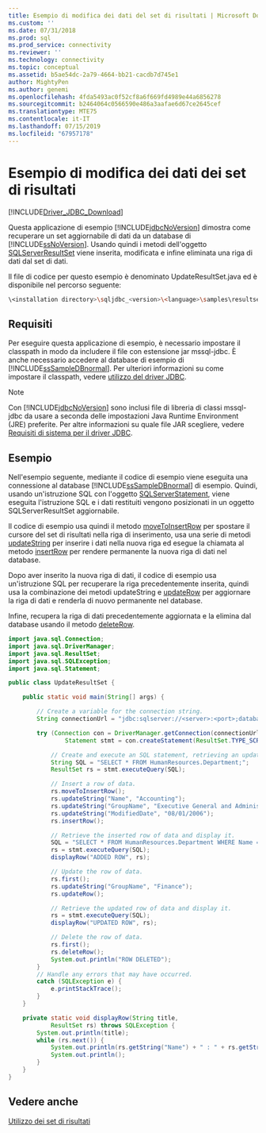 ```yaml
---
title: Esempio di modifica dei dati del set di risultati | Microsoft Docs
ms.custom: ''
ms.date: 07/31/2018
ms.prod: sql
ms.prod_service: connectivity
ms.reviewer: ''
ms.technology: connectivity
ms.topic: conceptual
ms.assetid: b5ae54dc-2a79-4664-bb21-cacdb7d745e1
author: MightyPen
ms.author: genemi
ms.openlocfilehash: 4fda5493ac0f52cf8a6f669fd4989e44a6856278
ms.sourcegitcommit: b2464064c0566590e486a3aafae6d67ce2645cef
ms.translationtype: MTE75
ms.contentlocale: it-IT
ms.lasthandoff: 07/15/2019
ms.locfileid: "67957178"
---
```

# <a name="modifying-result-set-data-sample"></a>Esempio di modifica dei dati dei set di risultati

[!INCLUDE[Driver_JDBC_Download](../../../includes/driver_jdbc_download.md)]

Questa applicazione di esempio [!INCLUDE[jdbcNoVersion](../../../includes/jdbcnoversion_md.md)] dimostra come recuperare un set aggiornabile di dati da un database di [!INCLUDE[ssNoVersion](../../../includes/ssnoversion-md.md)]. Usando quindi i metodi dell'oggetto [SQLServerResultSet](../../../connect/jdbc/reference/sqlserverresultset-class.md) viene inserita, modificata e infine eliminata una riga di dati dal set di dati.

Il file di codice per questo esempio è denominato UpdateResultSet.java ed è disponibile nel percorso seguente:

```bash
\<installation directory>\sqljdbc_<version>\<language>\samples\resultsets
```

## <a name="requirements"></a>Requisiti

Per eseguire questa applicazione di esempio, è necessario impostare il classpath in modo da includere il file con estensione jar mssql-jdbc. È anche necessario accedere al database di esempio di [!INCLUDE[ssSampleDBnormal](../../../includes/sssampledbnormal_md.md)]. Per ulteriori informazioni su come impostare il classpath, vedere [utilizzo del driver JDBC](../../../connect/jdbc/using-the-jdbc-driver.md).

> [!NOTE]  
> Con [!INCLUDE[jdbcNoVersion](../../../includes/jdbcnoversion_md.md)] sono inclusi file di libreria di classi mssql-jdbc da usare a seconda delle impostazioni Java Runtime Environment (JRE) preferite. Per altre informazioni su quale file JAR scegliere, vedere [Requisiti di sistema per il driver JDBC](../../../connect/jdbc/system-requirements-for-the-jdbc-driver.md).

## <a name="example"></a>Esempio

Nell'esempio seguente, mediante il codice di esempio viene eseguita una connessione al database [!INCLUDE[ssSampleDBnormal](../../../includes/sssampledbnormal_md.md)] di esempio. Quindi, usando un'istruzione SQL con l'oggetto [SQLServerStatement](../../../connect/jdbc/reference/sqlserverstatement-class.md), viene eseguita l'istruzione SQL e i dati restituiti vengono posizionati in un oggetto SQLServerResultSet aggiornabile.

Il codice di esempio usa quindi il metodo [moveToInsertRow](../../../connect/jdbc/reference/movetoinsertrow-method-sqlserverresultset.md) per spostare il cursore del set di risultati nella riga di inserimento, usa una serie di metodi [updateString](../../../connect/jdbc/reference/updatestring-method-sqlserverresultset.md) per inserire i dati nella nuova riga ed esegue la chiamata al metodo [insertRow](../../../connect/jdbc/reference/insertrow-method-sqlserverresultset.md) per rendere permanente la nuova riga di dati nel database.

Dopo aver inserito la nuova riga di dati, il codice di esempio usa un'istruzione SQL per recuperare la riga precedentemente inserita, quindi usa la combinazione dei metodi updateString e [updateRow](../../../connect/jdbc/reference/updaterow-method-sqlserverresultset.md) per aggiornare la riga di dati e renderla di nuovo permanente nel database.

Infine, recupera la riga di dati precedentemente aggiornata e la elimina dal database usando il metodo [deleteRow](../../../connect/jdbc/reference/deleterow-method-sqlserverresultset.md).

```java
import java.sql.Connection;
import java.sql.DriverManager;
import java.sql.ResultSet;
import java.sql.SQLException;
import java.sql.Statement;

public class UpdateResultSet {

    public static void main(String[] args) {

        // Create a variable for the connection string.
        String connectionUrl = "jdbc:sqlserver://<server>:<port>;databaseName=AdventureWorks;user=<user>;password=<password>";

        try (Connection con = DriverManager.getConnection(connectionUrl);
                Statement stmt = con.createStatement(ResultSet.TYPE_SCROLL_SENSITIVE, ResultSet.CONCUR_UPDATABLE);) {

            // Create and execute an SQL statement, retrieving an updateable result set.
            String SQL = "SELECT * FROM HumanResources.Department;";
            ResultSet rs = stmt.executeQuery(SQL);

            // Insert a row of data.
            rs.moveToInsertRow();
            rs.updateString("Name", "Accounting");
            rs.updateString("GroupName", "Executive General and Administration");
            rs.updateString("ModifiedDate", "08/01/2006");
            rs.insertRow();

            // Retrieve the inserted row of data and display it.
            SQL = "SELECT * FROM HumanResources.Department WHERE Name = 'Accounting';";
            rs = stmt.executeQuery(SQL);
            displayRow("ADDED ROW", rs);

            // Update the row of data.
            rs.first();
            rs.updateString("GroupName", "Finance");
            rs.updateRow();

            // Retrieve the updated row of data and display it.
            rs = stmt.executeQuery(SQL);
            displayRow("UPDATED ROW", rs);

            // Delete the row of data.
            rs.first();
            rs.deleteRow();
            System.out.println("ROW DELETED");
        }
        // Handle any errors that may have occurred.
        catch (SQLException e) {
            e.printStackTrace();
        }
    }

    private static void displayRow(String title,
            ResultSet rs) throws SQLException {
        System.out.println(title);
        while (rs.next()) {
            System.out.println(rs.getString("Name") + " : " + rs.getString("GroupName"));
            System.out.println();
        }
    }
}

```

## <a name="see-also"></a>Vedere anche

[Utilizzo dei set di risultati](../../../connect/jdbc/code-samples/working-with-result-sets.md)
